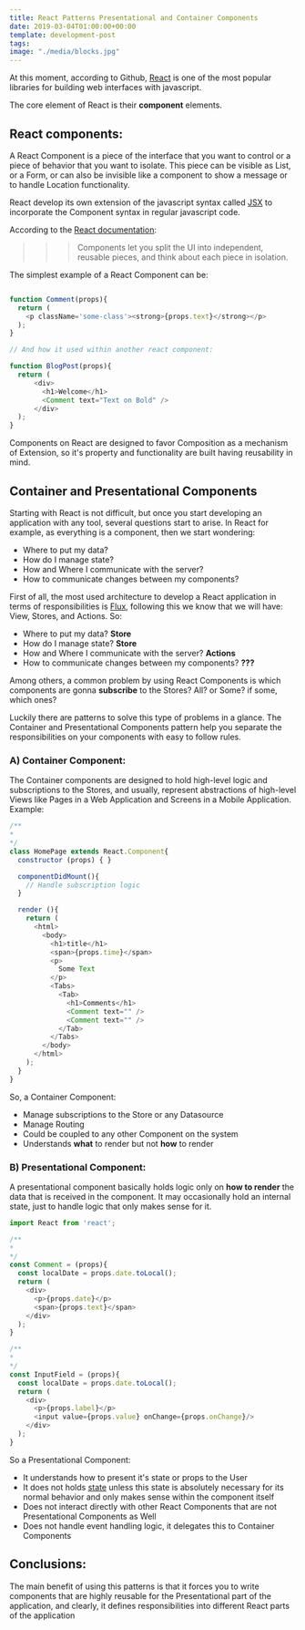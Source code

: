 ```yaml
---
title: React Patterns Presentational and Container Components
date: 2019-03-04T01:00:00+00:00
template: development-post
tags: 
image: "./media/blocks.jpg"
---
```


At this moment, according to Github, [React](https://reactjs.org/) is one of the most popular libraries for building web interfaces with javascript.

The core element of React is their **component** elements.


## React components:

A React Component is a piece of the interface that you want to control or a piece of behavior that you want to isolate. This piece can be visible as List, or a Form, or can also be invisible like a component to show a message or to handle Location functionality.

React develop its own extension of the javascript syntax called [JSX](https://reactjs.org/docs/introducing-jsx.html) to incorporate the Component syntax in regular javascript code.


According to the [React documentation](https://reactjs.org/docs/components-and-props.html):

>>>Components let you split the UI into independent, reusable pieces, and think about each piece in isolation.


The simplest example of a React Component can be:

```javascript

function Comment(props){
  return (
    <p className='some-class'><strong>{props.text}</strong></p>
  );
}

// And how it used within another react component:

function BlogPost(props){
  return (
      <div>
        <h1>Welcome</h1>
        <Comment text="Text on Bold" />
      </div>        
  );
}
```

Components on React are designed to favor Composition as a mechanism of Extension, so it's property and functionality are built having reusability in mind.


## Container and Presentational Components

Starting with React is not difficult, but once you start developing an application with any tool, several questions start to arise. In React for example, as everything is a component, then we start wondering:

- Where to put my data?
- How do I manage state?
- How and Where I communicate with the server?
- How to communicate changes between my components?


First of all, the most used architecture to develop a React application in terms of responsibilities is [Flux](https://cobuildlab.com/development-blog/single-way-communication-architecture-pattern-for-frontend-applications/), following this we know that we will have: View, Stores, and Actions. So:

- Where to put my data? **Store**
- How do I manage state? **Store**
- How and Where I communicate with the server? **Actions**
- How to communicate changes between my components? **???**

Among others, a common problem by using React Components is which components are gonna **subscribe** to the Stores? All? or Some? if some, which ones?

Luckily there are patterns to solve this type of problems in a glance. The Container and Presentational Components pattern help you separate the responsibilities on your components with easy to follow rules.


### A) Container Component:

The Container components are designed to hold high-level logic and subscriptions to the Stores, and usually, represent abstractions of high-level Views like Pages in a Web Application and Screens in a Mobile Application. Example:

```javascript
/**
*
*/
class HomePage extends React.Component{
  constructor (props) { }

  componentDidMount(){
    // Handle subscription logic
  }

  render (){
    return ( 
      <html>
        <body>
          <h1>title</h1>
          <span>{props.time}</span>
          <p>
            Some Text
          </p>
          <Tabs>
            <Tab>
              <h1>Comments</h1>
              <Comment text="" />
              <Comment text="" />
            </Tab>
          </Tabs>
        </body>
      </html>
    );
  }
}
```

So, a Container Component:

- Manage subscriptions to the Store or any Datasource
- Manage Routing
- Could be coupled to any other Component on the system
- Understands **what** to render but not **how** to render


### B) Presentational Component:

A presentational component basically holds logic only on **how to render** the data that is received in the component. It may occasionally hold an internal state, just to handle logic that only makes sense for it.


```javascript
import React from 'react';

/**
* 
*/
const Comment = (props){  
  const localDate = props.date.toLocal();
  return (
    <div>
      <p>{props.date}</p>
      <span>{props.text}</span>
    </div>
  );
}

/**
*
*/
const InputField = (props){  
  const localDate = props.date.toLocal();
  return (
    <div>
      <p>{props.label}</p>
      <input value={props.value} onChange={props.onChange}/>
    </div>
  );
}
```

So a Presentational Component:

- It understands how to present it's state or props to the User
- It does not holds [state](https://cobuildlab.com/development-blog/react-patterns-functional-components-vs-class-components/) unless this state is absolutely necessary for its normal behavior and only makes sense within the component itself
- Does not interact directly with other React Components that are not Presentational Components as Well
- Does not handle event handling logic, it delegates this to Container Components


## Conclusions:

The main benefit of using this patterns is that it forces you to write components that are highly reusable for the Presentational part of the application, and clearly, it defines responsibilities into different React parts of the application


